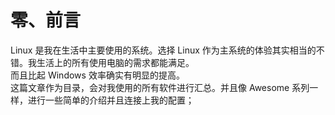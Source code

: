  # 零、前言  
 Linux 是我在生活中主要使用的系统。选择 Linux 作为主系统的体验其实相当的不错。我生活上的所有使用电脑的需求都能满足。  
 而且比起 Windows 效率确实有明显的提高。  
 这篇文章作为目录，会对我使用的所有软件进行汇总。并且像 Awesome 系列一样，进行一些简单的介绍并且连接上我的配置；